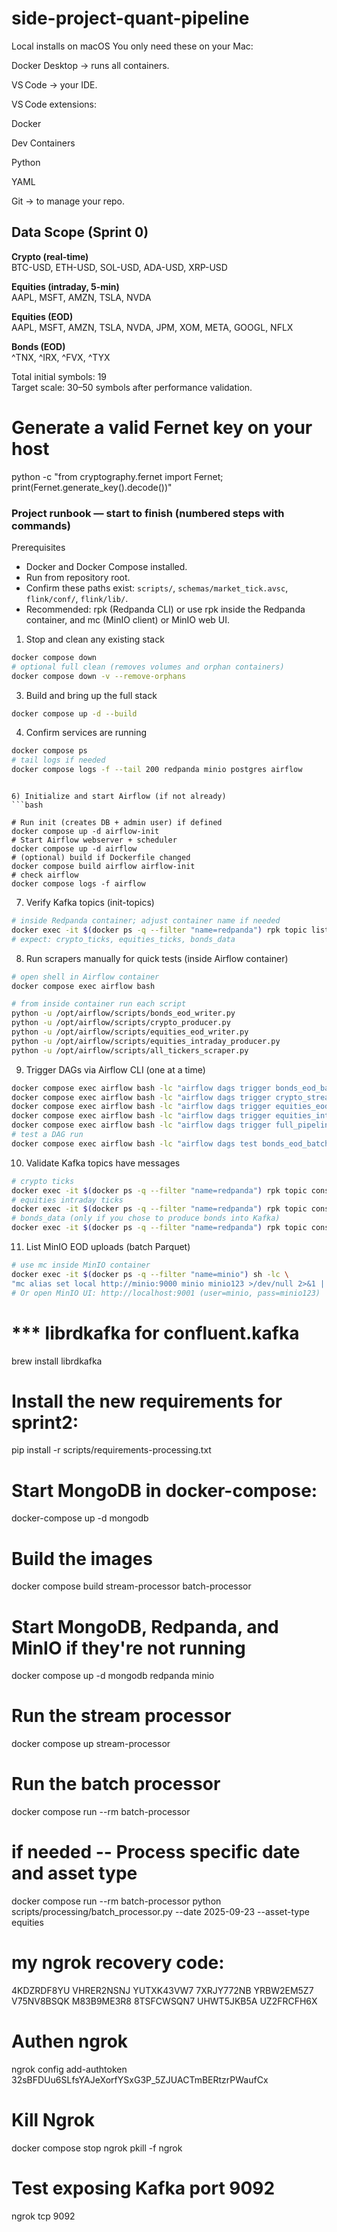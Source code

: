 # side-project-quant-pipeline
Local installs on macOS
You only need these on your Mac:

Docker Desktop → runs all containers.

VS Code → your IDE.

VS Code extensions:

Docker

Dev Containers

Python

YAML

Git → to manage your repo.

## Data Scope (Sprint 0)

**Crypto (real-time)**  
BTC-USD, ETH-USD, SOL-USD, ADA-USD, XRP-USD

**Equities (intraday, 5-min)**  
AAPL, MSFT, AMZN, TSLA, NVDA

**Equities (EOD)**  
AAPL, MSFT, AMZN, TSLA, NVDA, JPM, XOM, META, GOOGL, NFLX

**Bonds (EOD)**  
^TNX, ^IRX, ^FVX, ^TYX

Total initial symbols: 19  
Target scale: 30–50 symbols after performance validation.



# Generate a valid Fernet key on your host
python -c "from cryptography.fernet import Fernet; print(Fernet.generate_key().decode())"

### Project runbook — start to finish (numbered steps with commands)

Prerequisites
- Docker and Docker Compose installed.
- Run from repository root.
- Confirm these paths exist: `scripts/`, `schemas/market_tick.avsc`, `flink/conf/`, `flink/lib/`.
- Recommended: rpk (Redpanda CLI) or use rpk inside the Redpanda container, and mc (MinIO client) or MinIO web UI.

1) Stop and clean any existing stack
```bash
docker compose down
# optional full clean (removes volumes and orphan containers)
docker compose down -v --remove-orphans
```


3) Build and bring up the full stack
```bash
docker compose up -d --build
```

4) Confirm services are running
```bash
docker compose ps
# tail logs if needed
docker compose logs -f --tail 200 redpanda minio postgres airflow 
```

```

6) Initialize and start Airflow (if not already)
```bash

# Run init (creates DB + admin user) if defined
docker compose up -d airflow-init
# Start Airflow webserver + scheduler
docker compose up -d airflow
# (optional) build if Dockerfile changed
docker compose build airflow airflow-init
# check airflow
docker compose logs -f airflow
```

7) Verify Kafka topics (init-topics)
```bash
# inside Redpanda container; adjust container name if needed
docker exec -it $(docker ps -q --filter "name=redpanda") rpk topic list --brokers=redpanda:9092
# expect: crypto_ticks, equities_ticks, bonds_data
```

8) Run scrapers manually for quick tests (inside Airflow container)
```bash
# open shell in Airflow container
docker compose exec airflow bash

# from inside container run each script
python -u /opt/airflow/scripts/bonds_eod_writer.py
python -u /opt/airflow/scripts/crypto_producer.py
python -u /opt/airflow/scripts/equities_eod_writer.py
python -u /opt/airflow/scripts/equities_intraday_producer.py
python -u /opt/airflow/scripts/all_tickers_scraper.py
```

9) Trigger DAGs via Airflow CLI (one at a time)
```bash
docker compose exec airflow bash -lc "airflow dags trigger bonds_eod_batch_dag"
docker compose exec airflow bash -lc "airflow dags trigger crypto_stream_dag"
docker compose exec airflow bash -lc "airflow dags trigger equities_eod_batch_dag"
docker compose exec airflow bash -lc "airflow dags trigger equities_intraday_stream_dag"
docker compose exec airflow bash -lc "airflow dags trigger full_pipeline_test_dag"
# test a DAG run
docker compose exec airflow bash -lc "airflow dags test bonds_eod_batch_dag 2025-09-20"
```

10) Validate Kafka topics have messages
```bash
# crypto ticks
docker exec -it $(docker ps -q --filter "name=redpanda") rpk topic consume crypto_ticks --brokers=redpanda:9092 --num 5
# equities intraday ticks
docker exec -it $(docker ps -q --filter "name=redpanda") rpk topic consume equities_ticks --brokers=redpanda:9092 --num 5
# bonds_data (only if you chose to produce bonds into Kafka)
docker exec -it $(docker ps -q --filter "name=redpanda") rpk topic consume bonds_data --brokers=redpanda:9092 --num 5
```

11) List MinIO EOD uploads (batch Parquet)
```bash
# use mc inside MinIO container
docker exec -it $(docker ps -q --filter "name=minio") sh -lc \
"mc alias set local http://minio:9000 minio minio123 >/dev/null 2>&1 || true; mc ls local/quant/eod --recursive"
# Or open MinIO UI: http://localhost:9001 (user=minio, pass=minio123)
```

# *** librdkafka for confluent.kafka
brew install librdkafka

# Install the new requirements for sprint2: 
pip install -r scripts/requirements-processing.txt

# Start MongoDB in docker-compose:
docker-compose up -d mongodb

# Build the images
docker compose build stream-processor batch-processor

# Start MongoDB, Redpanda, and MinIO if they're not running
docker compose up -d mongodb redpanda minio

# Run the stream processor
docker compose up stream-processor

# Run the batch processor
docker compose run --rm batch-processor

# if needed -- Process specific date and asset type
docker compose run --rm batch-processor python scripts/processing/batch_processor.py --date 2025-09-23 --asset-type equities


# my ngrok recovery code:
4KDZRDF8YU
VHRER2NSNJ
YUTXK43VW7
7XRJY772NB
YRBW2EM5Z7
V75NV8BSQK
M83B9ME3R8
8TSFCWSQN7
UHWT5JKB5A
UZ2FRCFH6X

# Authen ngrok
ngrok config add-authtoken 32sBFDUu6SLfsYAJeXorfYSxG3P_5ZJUACTmBERtzrPWaufCx


# Kill Ngrok
docker compose stop ngrok
pkill -f ngrok

# Test exposing Kafka port 9092
ngrok tcp 9092
